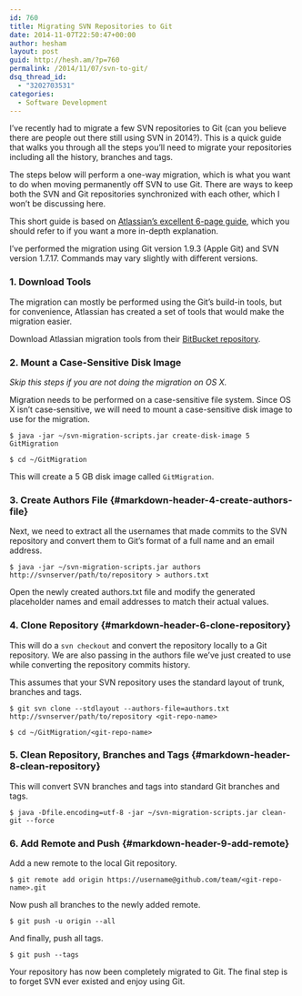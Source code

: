 ```yaml
---
id: 760
title: Migrating SVN Repositories to Git
date: 2014-11-07T22:50:47+00:00
author: hesham
layout: post
guid: http://hesh.am/?p=760
permalink: /2014/11/07/svn-to-git/
dsq_thread_id:
  - "3202703531"
categories:
  - Software Development
---
```

I&#8217;ve recently had to migrate a few SVN repositories to Git (can you believe there are people out there still using SVN in 2014?). This is a quick guide that walks you through all the steps you&#8217;ll need to migrate your repositories including all the history, branches and tags.

The steps below will perform a one-way migration, which is what you want to do when moving permanently off SVN to use Git. There are ways to keep both the SVN and Git repositories synchronized with each other, which I won&#8217;t be discussing here.

This short guide is based on [Atlassian&#8217;s excellent 6-page guide](https://www.atlassian.com/git/tutorials/migrating-overview/), which you should refer to if you want a more in-depth explanation.

I&#8217;ve performed the migration using Git version 1.9.3 (Apple Git) and SVN version 1.7.17. Commands may vary slightly with different versions.

### 1. Download Tools

The migration can mostly be performed using the Git&#8217;s build-in tools, but for convenience, Atlassian has created a set of tools that would make the migration easier.

Download Atlassian migration tools from their [BitBucket repository](https://bitbucket.org/atlassian/svn-migration-scripts/downloads).

### 2. Mount a Case-Sensitive Disk Image

_Skip this steps if you are not doing the migration on OS X._

Migration needs to be performed on a case-sensitive file system. Since OS X isn&#8217;t case-sensitive, we will need to mount a case-sensitive disk image to use for the migration.

`$ java -jar ~/svn-migration-scripts.jar create-disk-image 5 GitMigration`
  
`$ cd ~/GitMigration`

This will create a 5 GB disk image called `GitMigration`.

### 3. Create Authors File {#markdown-header-4-create-authors-file}

Next, we need to extract all the usernames that made commits to the SVN repository and convert them to Git&#8217;s format of a full name and an email address.

`$ java -jar ~/svn-migration-scripts.jar authors http://svnserver/path/to/repository > authors.txt`

Open the newly created authors.txt file and modify the generated placeholder names and email addresses to match their actual values.

### 4. Clone Repository {#markdown-header-6-clone-repository}

This will do a `svn checkout` and convert the repository locally to a Git repository. We are also passing in the authors file we&#8217;ve just created to use while converting the repository commits history.

This assumes that your SVN repository uses the standard layout of trunk, branches and tags.

`$ git svn clone --stdlayout --authors-file=authors.txt http://svnserver/path/to/repository <git-repo-name>`

`$ cd ~/GitMigration/<git-repo-name>`

### 5. Clean Repository, Branches and Tags {#markdown-header-8-clean-repository}

This will convert SVN branches and tags into standard Git branches and tags.

`$ java -Dfile.encoding=utf-8 -jar ~/svn-migration-scripts.jar clean-git --force`

### 6. Add Remote and Push {#markdown-header-9-add-remote}

Add a new remote to the local Git repository.

`$ git remote add origin https://username@github.com/team/<git-repo-name>.git`

Now push all branches to the newly added remote.

`$ git push -u origin --all`

And finally, push all tags.

`$ git push --tags`

Your repository has now been completely migrated to Git. The final step is to forget SVN ever existed and enjoy using Git.